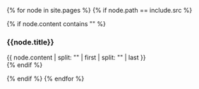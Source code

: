<!-- {% comment %}
    To use: 
    {% include stub.html src="relative/path.md"%}
{% endcomment %} -->

<!-- TODO: currently search through site.pages for target post. Maybe there is a better way to reference? -->
{% for node in site.pages %}
{% if node.path == include.src %}
    
{% if node.content contains "<!-- stub -->" %}
<div>
    <h3>{{node.title}}</h3>
    {{ node.content | split: "<!-- end_excerpt -->" | first | split: "<!-- begin_excerpt -->" | last }}
</div>
{% endif %}

{% endif %}
{% endfor %}


